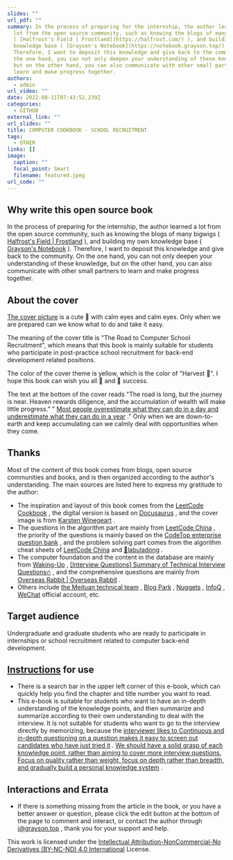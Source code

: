 ```yaml
---
slides: ""
url_pdf: ""
summary: In the process of preparing for the internship, the author learned a
  lot from the open source community, such as knowing the blogs of many bigwigs
  ( [Halfrost's Field | Frostland](https://halfrost.com/) ), and building my own
  knowledge base ( [Grayson's Notebook](https://notebook.grayson.top/) ).
  Therefore, I want to deposit this knowledge and give back to the community. On
  the one hand, you can not only deepen your understanding of these knowledge,
  but on the other hand, you can also communicate with other small partners to
  learn and make progress together.
authors:
  - admin
url_video: ""
date: 2022-08-11T07:43:52.239Z
categories:
  - GITHUB
external_link: ""
url_slides: ""
title: COMPUTER COOKBOOK - SCHOOL RECRUITMENT
tags:
  - OTHER
links: []
image:
  caption: ""
  focal_point: Smart
  filename: featured.jpeg
url_code: ""
---
```

## Why write this open source book

In the process of preparing for the internship, the author learned a lot from the open source community, such as knowing the blogs of many bigwigs ( [Halfrost's Field | Frostland](https://halfrost.com/) ), and building my own knowledge base ( [Grayson's Notebook](https://notebook.grayson.top/) ). Therefore, I want to deposit this knowledge and give back to the community. On the one hand, you can not only deepen your understanding of these knowledge, but on the other hand, you can also communicate with other small partners to learn and make progress together.

## About the cover

[The cover picture](https://unsplash.com/photos/Qb7D1xw28Co?utm_source=unsplash&utm_medium=referral&utm_content=creditShareLink) is a cute 🐶 with calm eyes and calm eyes. Only when we are prepared can we know what to do and take it easy.

The meaning of the cover title is "The Road to Computer School Recruitment", which means that this book is mainly suitable for students who participate in post-practice school recruitment for back-end development related positions.

The color of the cover theme is yellow, which is the color of "Harvest 🌾". I hope this book can wish you all 💪 and 🎠 success.

The text at the bottom of the cover reads "The road is long, but the journey is near. Heaven rewards diligence, and the accumulation of wealth will make little progress.” " [Most people overestimate what they can do in a day and underestimate what they can do in a year](https://github.com/wolverinn/Waking-Up) ." Only when we are down-to-earth and keep accumulating can we calmly deal with opportunities when they come.

## Thanks

Most of the content of this book comes from blogs, open source communities and books, and is then organized according to the author's understanding. The main sources are listed here to express my gratitude to the author:

* The inspiration and layout of this book comes from the [LeetCode Cookbook](https://books.halfrost.com/leetcode) , the digital version is based on [Docusaurus](https://books.grayson.top/school-recruitment/docusaurus.io) , and the cover image is from [Karsten Winegeart](https://unsplash.com/@karsten116?utm_source=unsplash&utm_medium=referral&utm_content=creditCopyText) .
* The questions in the algorithm part are mainly from [LeetCode China](https://leetcode-cn.com/) , the priority of the questions is mainly based on the [CodeTop enterprise question bank](https://codetop.cc/) , and the problem solving part comes from the algorithm cheat sheets of [LeetCode China](https://leetcode-cn.com/) and [📖labuladong](https://labuladong.gitbook.io/algo) .
* The computer foundation and the content in the database are mainly from [Waking-Up](https://github.com/wolverinn/Waking-Up) , [[Interview Questions] Summary of Technical Interview Questions🔥](https://imageslr.com/2020/07/08/tech-interview.html) , and the comprehensive questions are mainly from [Overseas Rabbit | Overseas Rabbit](https://osjobs.net/) .
* Others include [the Meituan technical team](https://tech.meituan.com/) , [Blog Park](https://www.cnblogs.com/) , [Nuggets](https://juejin.cn/) , [InfoQ](https://www.infoq.cn/) , [WeChat](https://weixin.sogou.com/) official account, etc.

## Target audience

Undergraduate and graduate students who are ready to participate in internships or school recruitment related to computer back-end development.

## [Instructions](https://books.grayson.top/school-recruitment/#%E4%BD%BF%E7%94%A8%E8%AF%B4%E6%98%8E) for use

* There is a search bar in the upper left corner of this e-book, which can quickly help you find the chapter and title number you want to read.
* This e-book is suitable for students who want to have an in-depth understanding of the knowledge points, and then summarize and summarize according to their own understanding to deal with the interview. It is not suitable for students who want to go to the interview directly by memorizing, because the [interviewer likes to Continuous and in-depth questioning on a question makes it easy to screen out candidates who have just tried it](https://imageslr.com/2021/autumn-recruit.html) . [We should have a solid grasp of each knowledge point, rather than aiming to cover more interview questions. Focus on quality rather than weight, focus on depth rather than breadth, and gradually build a personal knowledge system](https://imageslr.com/2021/autumn-recruit.html) .

## Interactions and Errata

* If there is something missing from the article in the book, or you have a better answer or question, please click the edit button at the bottom of the page to comment and interact, or contact the author through [i@grayson.top](mailto:i@grayson.top) , thank you for your support and help.

This work is licensed under the [Intellectual Attribution-NonCommercial-No Derivatives (BY-NC-ND) 4.0 International](https://creativecommons.org/licenses/by-nc-nd/4.0/legalcode.zh-Hans) License.